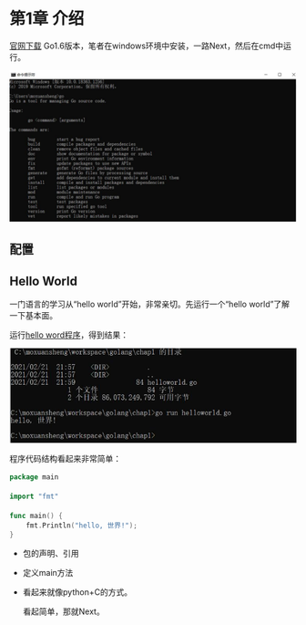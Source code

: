 # 第1章  介绍

 [官网下载](https://golang.org/dl/) Go1.6版本，笔者在windows环境中安装，一路Next，然后在cmd中运行。

![start](jpg\start.jpg)

## 配置





## Hello World

一门语言的学习从“hello world”开始，非常亲切。先运行一个“hello world”了解一下基本面。

运行[hello word程序](helloworld.go)，得到结果：

![hw运行结果](jpg/hw运行结果.jpg)

程序代码结构看起来非常简单：

```go
package main

import "fmt"

func main() {
    fmt.Println("hello, 世界!");
}
```


- 包的声明、引用

- 定义main方法

- 看起来就像python+C的方式。

  看起简单，那就Next。
  